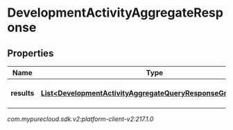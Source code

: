 # DevelopmentActivityAggregateResponse


## Properties

| Name | Type | Description | Notes |
| ------------ | ------------- | ------------- | ------------- |
| **results** | [**List&lt;DevelopmentActivityAggregateQueryResponseGroupedData&gt;**](DevelopmentActivityAggregateQueryResponseGroupedData) | The results of the query |  [optional] |




_com.mypurecloud.sdk.v2:platform-client-v2:217.1.0_
